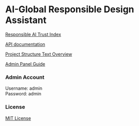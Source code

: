 # AI-Global Responsible Design Assistant

[Responsible AI Trust Index](http://162.246.157.168/)

[API documentation](docs/API.md)

[Project Structure Text Overview](docs/project_structure.md)

[Admin Panel Guide](docs/admin_guide.md)

### Admin Account 

Username: admin\
Password: admin


### License

[MIT License](LICENSE)
